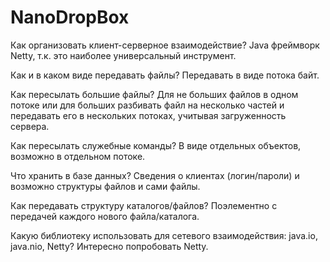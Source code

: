 # NanoDropBox

Как организовать клиент-серверное взаимодействие?
Java фреймворк Netty, т.к. это наиболее универсальный инструмент.

Как и в каком виде передавать файлы?
Передавать в виде потока байт. 

Как пересылать большие файлы?
Для не больших файлов в одном потоке или для больших разбивать файл на несколько частей и передавать его в нескольких потоках, учитывая загруженность сервера.

Как пересылать служебные команды?
В виде отдельных объектов, возможно в отдельном потоке.

Что хранить в базе данных?
Сведения о клиентах (логин/пароли) и возможно структуры файлов и сами файлы.

Как передавать структуру каталогов/файлов?
Поэлементно с передачей каждого нового файла/каталога.

Какую библиотеку использовать для сетевого взаимодействия: java.io, java.nio, Netty?
Интересно попробовать Netty.
